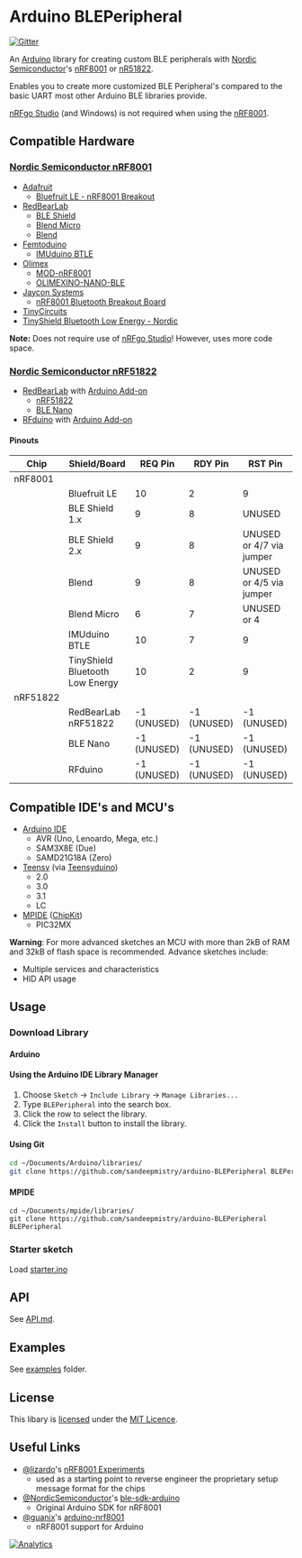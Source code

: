 # Arduino BLEPeripheral

[![Gitter](https://badges.gitter.im/Join%20Chat.svg)](https://gitter.im/sandeepmistry/arduino-BLEPeripheral?utm_source=badge&utm_medium=badge&utm_campaign=pr-badge&utm_content=badge)


An [Arduino](http://arduino.cc) library for creating custom BLE peripherals with [Nordic Semiconductor](http://www.nordicsemi.com)'s [nRF8001](http://www.nordicsemi.com/eng/Products/Bluetooth-R-low-energy/nRF8001) or [nR51822](http://www.nordicsemi.com/eng/Products/Bluetooth-R-low-energy/nRF51822).

Enables you to create more customized BLE Peripheral's compared to the basic UART most other Arduino BLE libraries provide.

[nRFgo Studio](http://www.nordicsemi.com/chi/node_176/2.4GHz-RF/nRFgo-Studio) (and Windows) is not required when using the [nRF8001](http://www.nordicsemi.com/eng/Products/Bluetooth-R-low-energy/nRF8001).

## Compatible Hardware

### [Nordic Semiconductor nRF8001](http://www.nordicsemi.com/eng/Products/Bluetooth-R-low-energy/nRF8001)

 * [Adafruit](http://www.adafruit.com)
   * [Bluefruit LE - nRF8001 Breakout](http://www.adafruit.com/products/1697)
 * [RedBearLab](http://redbearlab.com)
   * [BLE Shield](http://redbearlab.com/bleshield/)
   * [Blend Micro](http://redbearlab.com/blendmicro/)
   * [Blend](http://redbearlab.com/blend/)
 * [Femtoduino](http://www.femtoduino.com)
   * [IMUduino BTLE](http://www.femtoduino.com/spex/imuduino-btle)
 * [Olimex](https://www.olimex.com)
   * [MOD-nRF8001](https://www.olimex.com/Products/Modules/RF/MOD-nRF8001/)
   * [OLIMEXINO-NANO-BLE](https://www.olimex.com/Products/Duino/AVR/OLIMEXINO-NANO-BLE/)
 * [Jaycon Systems](http://www.jayconsystems.com)
   * [nRF8001 Bluetooth Breakout Board](http://www.jayconsystems.com/nrf8001-breakout-board.html)
 * [TinyCircuits](https://www.tiny-circuits.com)
  * [TinyShield Bluetooth Low Energy - Nordic](https://www.tiny-circuits.com/tiny-shield-bluetooth-low-energy-nordic.html)

**Note:** Does not require use of [nRFgo Studio](http://www.nordicsemi.com/chi/node_176/2.4GHz-RF/nRFgo-Studio)! However, uses more code space.

### [Nordic Semiconductor nRF51822](http://www.nordicsemi.com/eng/Products/Bluetooth-R-low-energy/nRF51822)

 * [RedBearLab](http://redbearlab.com) with [Arduino Add-on](https://github.com/RedBearLab/nRF51822-Arduino)
   * [nRF51822](http://redbearlab.com/redbearlab-nrf51822)
   * [BLE Nano](http://redbearlab.com/blenano/)
 * [RFduino](http://www.rfduino.com) with [Arduino Add-on](https://github.com/RFduino/RFduino)

#### Pinouts

| Chip | Shield/Board | REQ Pin | RDY Pin | RST Pin |
| ---- | ------------ | ------- | ------- | ------- |
| nRF8001|
| | Bluefruit LE | 10 | 2 | 9 |
| | BLE Shield 1.x | 9 | 8 | UNUSED |
| | BLE Shield 2.x | 9 | 8 | UNUSED or 4/7 via jumper|
| | Blend | 9 | 8 | UNUSED or 4/5 via jumper |
| | Blend Micro | 6 | 7 | UNUSED or 4 |
| | IMUduino BTLE | 10 | 7 | 9 |
| | TinyShield Bluetooth Low Energy | 10 | 2 | 9 |
| nRF51822 |
| | RedBearLab nRF51822 | -1 (UNUSED) | -1 (UNUSED) | -1 (UNUSED) |
| | BLE Nano | -1 (UNUSED) | -1 (UNUSED) | -1 (UNUSED) |
| | RFduino | -1 (UNUSED) | -1 (UNUSED) | -1 (UNUSED) |

## Compatible IDE's and MCU's

 * [Arduino IDE](http://arduino.cc/en/Main/Software#toc1)
   * AVR (Uno, Lenoardo, Mega, etc.)
   * SAM3X8E (Due)
   * SAMD21G18A (Zero)
 * [Teensy](https://www.pjrc.com/teensy/) (via [Teensyduino](https://www.pjrc.com/teensy/td_download.html))
   * 2.0
   * 3.0
   * 3.1
   * LC
 * [MPIDE](http://chipkit.net/started/install-chipkit-software/) ([ChipKit](http://chipkit.net))
   * PIC32MX

**Warning**: For more advanced sketches an MCU with more than 2kB of RAM and 32kB of flash space is recommended. Advance sketches include:
 * Multiple services and characteristics
 * HID API usage

## Usage

### Download Library

#### Arduino

#### Using the Arduino IDE Library Manager

1. Choose ```Sketch``` -> ```Include Library``` -> ```Manage Libraries...```
2. Type ```BLEPeripheral``` into the search box.
3. Click the row to select the library.
4. Click the ```Install``` button to install the library.

#### Using Git
```sh
cd ~/Documents/Arduino/libraries/
git clone https://github.com/sandeepmistry/arduino-BLEPeripheral BLEPeripheral
```

#### MPIDE
```
cd ~/Documents/mpide/libraries/
git clone https://github.com/sandeepmistry/arduino-BLEPeripheral BLEPeripheral
```

### Starter sketch
Load [starter.ino](examples/starter/starter.ino)

## API
See [API.md](API.md).

## Examples
See [examples](examples) folder.

## License

This libary is [licensed](LICENSE) under the [MIT Licence](http://en.wikipedia.org/wiki/MIT_License).

## Useful Links
 * [@lizardo](https://github.com/lizardo)'s [nRF8001 Experiments](https://github.com/lizardo/nrf8001)
   * used as a starting point to reverse engineer the proprietary setup message format for the chips
 * [@NordicSemiconductor](https://github.com/NordicSemiconductor)'s [ble-sdk-arduino](https://github.com/NordicSemiconductor/ble-sdk-arduino)
   * Original Arduino SDK for nRF8001
 * [@guanix](https://github.com/guanix)'s [arduino-nrf8001](https://github.com/guanix/arduino-nrf8001)
   * nRF8001 support for Arduino


[![Analytics](https://ga-beacon.appspot.com/UA-56089547-1/sandeepmistry/arduino-BLEPeripheral?pixel)](https://github.com/igrigorik/ga-beacon)


